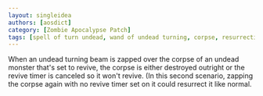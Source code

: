 ```yaml
---
layout: singleidea
authors: [aosdict]
category: [Zombie Apocalypse Patch]
tags: [spell of turn undead, wand of undead turning, corpse, resurrection]
---
```

When an undead turning beam is zapped over the corpse of an undead monster that's set to revive, the corpse is either destroyed outright or the revive timer is canceled so it won't revive. (In this second scenario, zapping the corpse again with no revive timer set on it could resurrect it like normal.
